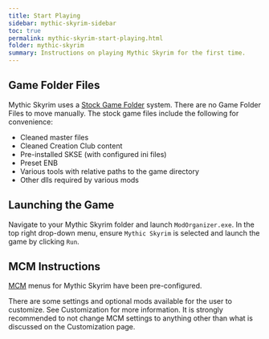 ```yaml
---
title: Start Playing
sidebar: mythic-skyrim-sidebar
toc: true
permalink: mythic-skyrim-start-playing.html
folder: mythic-skyrim
summary: Instructions on playing Mythic Skyrim for the first time.
---
```

## Game Folder Files
Mythic Skyrim uses a <a href="#" data-toggle="tooltip" data-original-title="{{site.data.glossary.stock_game_folder}}">Stock Game Folder</a> system.
There are no Game Folder Files to move manually. The stock game files include the following for convenience:
* Cleaned master files
* Cleaned Creation Club content
* Pre-installed SKSE (with configured ini files)
* Preset ENB
* Various tools with relative paths to the game directory
* Other dlls required by various mods

## Launching the Game
Navigate to your Mythic Skyrim folder and launch `ModOrganizer.exe`.
In the top right drop-down menu, ensure `Mythic Skyrim` is selected and launch the game by clicking `Run`.

## MCM Instructions
<a href="#" data-toggle="tooltip" data-original-title="{{site.data.glossary.mcm}}">MCM</a> menus for Mythic Skyrim have been pre-configured.

There are some settings and optional mods available for the user to customize. See Customization for more information.
It is strongly recommended to not change MCM settings to anything other than what is discussed on the Customization page.
